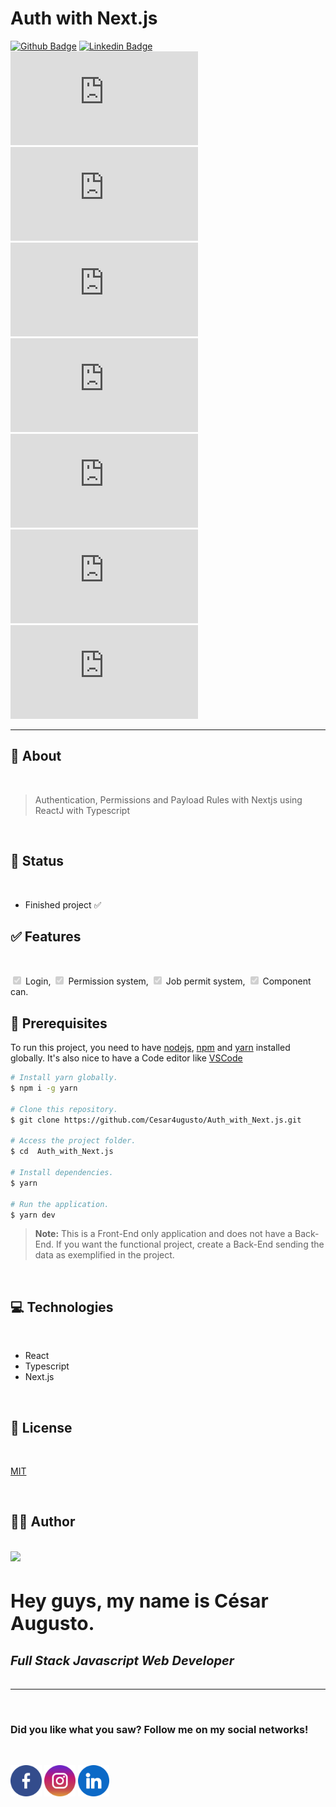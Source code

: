 # Auth with Next.js

[![Github Badge](https://img.shields.io/badge/-Github-000?style=flat-square&logo=Github&logoColor=white&link=https://github.com/Cesar4ugusto)](https://github.com/Cesar4ugusto)
[![Linkedin Badge](https://img.shields.io/badge/-LinkedIn-blue?style=flat-square&logo=Linkedin&logoColor=white&linkhttps://www.linkedin.com/in/c%C3%A9sar-augusto-aa8143160//)](https://www.linkedin.com/in/c%C3%A9sar-augusto-aa8143160//)
![GitHub](https://img.shields.io/github/license/Cesar4ugusto/Auth_with_Next.js?style=flat-square)
![GitHub issues](https://img.shields.io/github/issues/Cesar4ugusto/Auth_with_Next.js?style=flat-square)
![GitHub pull requests](https://img.shields.io/github/issues-pr/Cesar4ugusto/Auth_with_Next.js?style=flat-square)
![GitHub top language](https://img.shields.io/github/languages/top/Cesar4ugusto/Auth_with_Next.js)
![GitHub repo size](https://img.shields.io/github/repo-size/Cesar4ugusto/Auth_with_Next.js?style=flat-square)
![GitHub last commit](https://img.shields.io/github/last-commit/Cesar4ugusto/Auth_with_Next.js?style=flat-square)
![GitHub contributors](https://img.shields.io/github/contributors/Cesar4ugusto/Auth_with_Next.js?style=flat-square)

---

## 💬 About

</br>

> Authentication, Permissions and Payload Rules with Nextjs using ReactJ with Typescript

</br>

## 🚧 Status

</br>

-   Finished project ✅

## ✅ Features

</br>

<input type="checkbox" disabled checked> Login,
<input type="checkbox" disabled checked> Permission system,
<input type="checkbox" disabled checked> Job permit system,
<input type="checkbox" disabled checked> Component can.

## 🚧 Prerequisites

To run this project, you need to have [nodejs](https://nodejs.org/en/ "Nodejs: https://nodejs.org/en/"), [npm](https://www.npmjs.com/ "NPM: https://www.npmjs.com/") and [yarn](https://code.visualstudio.com/ "Yarn: https://code.visualstudio.com/") installed globally.
It's also nice to have a Code editor like [VSCode](https://code.visualstudio.com/ "VSCode: https://code.visualstudio.com/")

```bash
# Install yarn globally.
$ npm i -g yarn

# Clone this repository.
$ git clone https://github.com/Cesar4ugusto/Auth_with_Next.js.git

# Access the project folder.
$ cd  Auth_with_Next.js

# Install dependencies.
$ yarn

# Run the application.
$ yarn dev

```

> **Note:** This is a Front-End only application and does not have a Back-End. If you want the functional project, create a Back-End sending the data as exemplified in the project.

</br>

## 💻 Technologies

</br>

-   React
-   Typescript
-   Next.js

</br>

## 🔐 License

</br>

[MIT](./LICENSE)

</br>

## 🙋‍♂️ Author

</BR>

<img width="200px" border-radius="50" src="https://avatars.githubusercontent.com/u/67242974?v=4" />
<h3 style="font-size: 30px">Hey guys, my name is César Augusto.</h3>
<h5 style="font-size: 20px">Full Stack Javascript Web Developer</h5>

---

</br>

<h3 style="font-size: 16px">Did you like what you saw? Follow me on my social networks!</h3>

</br>

<a href="https://www.facebook.com/profile.php?id=100036276844486"><img alt="facebook" height="50" width="50" background-color="white" width="40" src="src/assets/facebook.png"></a> <a href="https://www.instagram.com/ces4r4ugusto_ofc/?hl=pt-br"><img alt="instagram" height="50" width="50" background-color="white" width="40" src="src/assets/instagram.png"></a> <a href="https://www.linkedin.com/in/césar-augusto-aa8143160/"><img alt="linkedin" height="50" width="50" background-color="white" width="40" src="src/assets/linkedin.png"></a>
